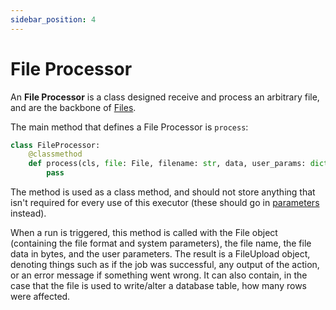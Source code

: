 ```yaml
---
sidebar_position: 4
---
```


# File Processor
An **File Processor** is a class designed receive and process an arbitrary file, and are the
backbone of [Files](../file.md).

The main method that defines a File Processor is `process`:

```python
class FileProcessor:
    @classmethod
    def process(cls, file: File, filename: str, data, user_params: dict | None, user_id: int) -> FileUpload:
        pass
```

The method is used as a class method, and should not store anything that isn't required
for every use of this executor (these should go in [parameters](../parameters.md) instead).

When a run is triggered, this method is called with the File object (containing the file
format and system parameters), the file name, the file data in bytes, and the user parameters.
The result is a FileUpload object, denoting things such as if the job was successful, any output
of the action, or an error message if something went wrong. It can also contain, in the case
that the file is used to write/alter a database table, how many rows were affected.
